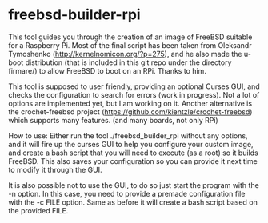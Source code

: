 freebsd-builder-rpi
===================

This tool guides you through the creation of an image of FreeBSD suitable for a Raspberry Pi. Most of the final script has been taken from Oleksandr Tymoshenko (http://kernelnomicon.org/?p=275), and he also made the u-boot distribution (that is included in this git repo under the directory firmare/) to allow FreeBSD to boot on an RPi. Thanks to him.

This tool is supposed to user friendly, providing an optional Curses GUI, and checks the configuration to search for errors (work in progress). Not a lot of options are implemented yet, but I am working on it. Another alternative is the crochet-freebsd project (https://github.com/kientzle/crochet-freebsd) which supports many features. (and many boards, not only RPi)

How to use:
Either run the tool ./freebsd_builder_rpi without any options, and it will fire up the curses GUI to help you configure your custom image, and create a bash script that you will need to execute (as a root) so it builds FreeBSD. This also saves your configuration so you can provide it next time to modify it through the GUI.

It is also possible not to use the GUI, to do so just start the program with the -n option. In this case, you need to provide a premade configuration file with the -c FILE option. Same as before it will create a bash script based on the provided FILE.
